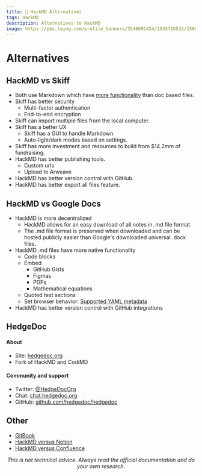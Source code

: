 ```yaml
---
title: 📄 HackMD Alternatives
tags: HackMD
description: Alternatives to HackMD
image: https://pbs.twimg.com/profile_banners/3540691454/1535710532/1500x500
---
```


Alternatives
===

## HackMD vs Skiff

- Both use Markdown which have [more functionality](#bookmark=id.oipun3hr17q) than doc based files.
- Skiff has better security
    - Multi-factor authentication
    - End-to-end encryption
- Skiff can import multiple files from the local computer.
- Skiff has a better UX
    - Skiff has a GUI to handle Markdown.
    - Auto-light/dark modes based on settings.
- Skiff has more investment and resources to build from $14.2mm of fundraising.
- HackMD has better publishing tools.
    - Custom urls
    - Upload to Arweave
- HackMD has better version control with GitHub.
- HackMD has better export all files feature.

## HackMD vs Google Docs

- HackMD is more decentralized
    - HackMD allows for an easy download of all notes in .md file format.
    - The .md file format is preserved when downloaded and can be hosted publicly easier than Google's downloaded universal .docx files.
- HackMD .md files have more native functionality
    - Code blocks
    - Embed
        - GitHub Gists
        - Figmas
        - PDFs
        - Mathematical equations
    - Quoted text sections
    - Set browser behavior: [Supported YAML metadata](https://hackmd.io/yaml-metadata)
- HackMD has better version control with GitHub integrations

## HedgeDoc

#### About
- Site: [hedgedoc.org](https://hedgedoc.org/)
- Fork of HackMD and CodiMD

#### Community and support
- Twitter: [@HedgeDocOrg](https://twitter.com/HedgeDocOrg)
- Chat: [chat.hedgedoc.org](https://chat.hedgedoc.org/)
- GitHub: [github.com/hedgedoc/hedgedoc](https://github.com/hedgedoc/hedgedoc#getting-started)

## Other

- [GitBook](https://open-guides.gitbook.io/gitbook/)
- [HackMD versus Notion](https://blog.hackmd.io/blog/2021/12/28/hackmd-vs-notion)
- [HackMD versus Confluence](https://blog.hackmd.io/blog/2022/02/07/hackmd-versus-confluence)

<p style="text-align: center; font-style: italic">This is not technical advice. Always read the official documentation and do your own research.</p>